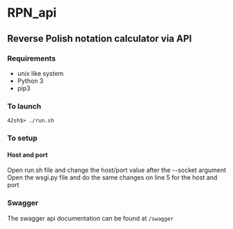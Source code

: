 # RPN_api
## Reverse Polish notation calculator via API

### Requirements 
- unix like system 
- Python 3 
- pip3


### To launch
 ``` 42sh$> ./run.sh ```

### To setup 

#### Host and port

Open run.sh file and change the host/port value after the --socket argument
Open the wsgi.py file and do the same changes on line 5 for the host and port

### Swagger

The swagger api documentation can be found at ``` /swagger ```
